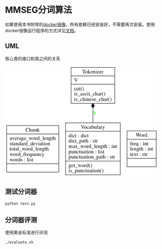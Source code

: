 # MMSEG分词算法

如果使用本书附带的[docker镜像](https://hub.docker.com/r/chatopera/qna-book/)，所有依赖已经安装好，不需要再次安装。使用docker镜像运行程序的方式详见[文档](https://github.com/l11x0m7/book-of-qna-code/blob/master/README.md)。
## UML

核心类的接口和类之间的关系

<img src="./classes.png" width="600">


## 测试分词器
```
python test.py
```

## 分词器评测
使用黄金标准进行评测

```
./evaluate.sh
```